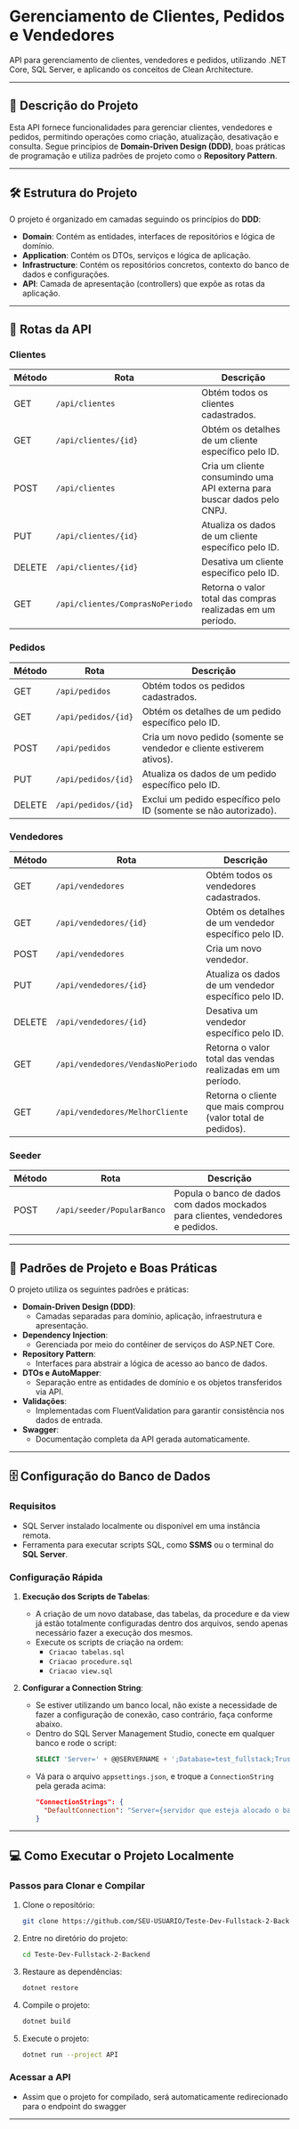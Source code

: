 # Gerenciamento de Clientes, Pedidos e Vendedores

API para gerenciamento de clientes, vendedores e pedidos, utilizando .NET Core, SQL Server, e aplicando os conceitos de Clean Architecture.

---

## 🚀 **Descrição do Projeto**

Esta API fornece funcionalidades para gerenciar clientes, vendedores e pedidos, permitindo operações como criação, atualização, desativação e consulta. Segue princípios de **Domain-Driven Design (DDD)**, boas práticas de programação e utiliza padrões de projeto como o **Repository Pattern**.

---

## 🛠️ **Estrutura do Projeto**

O projeto é organizado em camadas seguindo os princípios do **DDD**:

- **Domain**: Contém as entidades, interfaces de repositórios e lógica de domínio.
- **Application**: Contém os DTOs, serviços e lógica de aplicação.
- **Infrastructure**: Contém os repositórios concretos, contexto do banco de dados e configurações.
- **API**: Camada de apresentação (controllers) que expõe as rotas da aplicação.

---

## 🔗 **Rotas da API**

### **Clientes**
| Método | Rota                          | Descrição                                                                                  |
|--------|-------------------------------|------------------------------------------------------------------------------------------|
| GET    | `/api/clientes`               | Obtém todos os clientes cadastrados.                                                     |
| GET    | `/api/clientes/{id}`          | Obtém os detalhes de um cliente específico pelo ID.                                      |
| POST   | `/api/clientes`               | Cria um cliente consumindo uma API externa para buscar dados pelo CNPJ.                  |
| PUT    | `/api/clientes/{id}`          | Atualiza os dados de um cliente específico pelo ID.                                      |
| DELETE | `/api/clientes/{id}`          | Desativa um cliente específico pelo ID.                                                  |
| GET    | `/api/clientes/ComprasNoPeriodo` | Retorna o valor total das compras realizadas em um período.                              |

### **Pedidos**
| Método | Rota                          | Descrição                                                                                  |
|--------|-------------------------------|------------------------------------------------------------------------------------------|
| GET    | `/api/pedidos`                | Obtém todos os pedidos cadastrados.                                                      |
| GET    | `/api/pedidos/{id}`           | Obtém os detalhes de um pedido específico pelo ID.                                       |
| POST   | `/api/pedidos`                | Cria um novo pedido (somente se vendedor e cliente estiverem ativos).                    |
| PUT    | `/api/pedidos/{id}`           | Atualiza os dados de um pedido específico pelo ID.                                       |
| DELETE | `/api/pedidos/{id}`           | Exclui um pedido específico pelo ID (somente se não autorizado).                         |

### **Vendedores**
| Método | Rota                           | Descrição                                                                               |
|--------|--------------------------------|---------------------------------------------------------------------------------------|
| GET    | `/api/vendedores`             | Obtém todos os vendedores cadastrados.                                                |
| GET    | `/api/vendedores/{id}`        | Obtém os detalhes de um vendedor específico pelo ID.                                  |
| POST   | `/api/vendedores`             | Cria um novo vendedor.                                                                |
| PUT    | `/api/vendedores/{id}`        | Atualiza os dados de um vendedor específico pelo ID.                                  |
| DELETE | `/api/vendedores/{id}`        | Desativa um vendedor específico pelo ID.                                              |
| GET    | `/api/vendedores/VendasNoPeriodo` | Retorna o valor total das vendas realizadas em um período.                            |
| GET    | `/api/vendedores/MelhorCliente` | Retorna o cliente que mais comprou (valor total de pedidos).                          |

### **Seeder**
| Método | Rota                          | Descrição                                                                                  |
|--------|-------------------------------|------------------------------------------------------------------------------------------|
| POST   | `/api/seeder/PopularBanco`    | Popula o banco de dados com dados mockados para clientes, vendedores e pedidos.          |

---

## 🧰 **Padrões de Projeto e Boas Práticas**

O projeto utiliza os seguintes padrões e práticas:

- **Domain-Driven Design (DDD)**:
  - Camadas separadas para domínio, aplicação, infraestrutura e apresentação.
- **Dependency Injection**:
  - Gerenciada por meio do contêiner de serviços do ASP.NET Core.
- **Repository Pattern**:
  - Interfaces para abstrair a lógica de acesso ao banco de dados.
- **DTOs e AutoMapper**:
  - Separação entre as entidades de domínio e os objetos transferidos via API.
- **Validações**:
  - Implementadas com FluentValidation para garantir consistência nos dados de entrada.
- **Swagger**:
  - Documentação completa da API gerada automaticamente.

---

## 🗄️ **Configuração do Banco de Dados**

### Requisitos
- SQL Server instalado localmente ou disponível em uma instância remota.
- Ferramenta para executar scripts SQL, como **SSMS** ou o terminal do **SQL Server**.

### Configuração Rápida
1. **Execução dos Scripts de Tabelas**:
   - A criação de um novo database, das tabelas, da procedure e da view já estão totalmente configuradas dentro dos arquivos, sendo apenas necessário fazer a execução dos mesmos.
   - Execute os scripts de criação na ordem:
     - `Criacao tabelas.sql`
     - `Criacao procedure.sql`
     - `Criacao view.sql`

3. **Configurar a Connection String**:
   - Se estiver utilizando um banco local, não existe a necessidade de fazer a configuração de conexão, caso contrário, faça conforme abaixo.
   - Dentro do SQL Server Management Studio, conecte em qualquer banco e rode o script:
     ```sql
     SELECT 'Server=' + @@SERVERNAME + ';Database=test_fullstack;Trusted_Connection=True;TrustServerCertificate=True;' AS ConnectionString
     ```
   - Vá para o arquivo `appsettings.json`, e troque a `ConnectionString` pela gerada acima:
     ```json
     "ConnectionStrings": {
       "DefaultConnection": "Server={servidor que esteja alocado o banco};Database=test_fullstack;TrustServerCertificate=True;"
     }
     ```

---

## 💻 **Como Executar o Projeto Localmente**

### Passos para Clonar e Compilar
1. Clone o repositório:
   ```bash
   git clone https://github.com/SEU-USUARIO/Teste-Dev-Fullstack-2-Backend.git
   ```
2. Entre no diretório do projeto:
   ```bash
   cd Teste-Dev-Fullstack-2-Backend
   ```
3. Restaure as dependências:
   ```bash
   dotnet restore
   ```
4. Compile o projeto:
   ```bash
   dotnet build
   ```
5. Execute o projeto:
   ```bash
   dotnet run --project API
   ```

### Acessar a API
- Assim que o projeto for compilado, será automaticamente redirecionado para o endpoint do swagger

---
